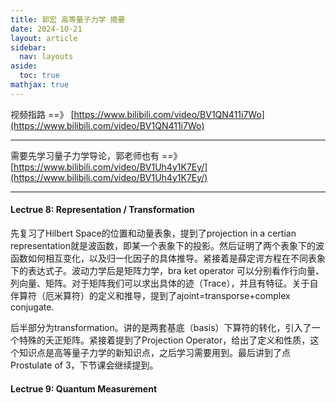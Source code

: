 ```yaml
---
title: 郭宏 高等量子力学 摘要
date: 2024-10-21
layout: article
sidebar:
  nav: layouts
aside:
  toc: true
mathjax: true
---
```


视频指路 ==》 [https://www.bilibili.com/video/BV1QN411i7Wo](https://www.bilibili.com/video/BV1QN411i7Wo)

---

需要先学习量子力学导论，郭老师也有 ==》  [https://www.bilibili.com/video/BV1Uh4y1K7Ey/](https://www.bilibili.com/video/BV1Uh4y1K7Ey/)

<!--more-->

---


#### Lectrue 8: Representation / Transformation

先复习了Hilbert Space的位置和动量表象，提到了projection in a certian representation就是波函数，即某一个表象下的投影。然后证明了两个表象下的波函数如何相互变化，以及归一化因子的具体推导。紧接着是薛定谔方程在不同表象下的表达式子。波动力学后是矩阵力学，bra ket operator 可以分别看作行向量、列向量、矩阵。对于矩阵我们可以求出具体的迹（Trace），并且有特征。关于自伴算符（厄米算符）的定义和推导，提到了ajoint=transporse+complex conjugate.

后半部分为transformation。讲的是两套基底（basis）下算符的转化，引入了一个特殊的夭正矩阵。紧接着提到了Projection Operator，给出了定义和性质，这个知识点是高等量子力学的新知识点，之后学习需要用到。最后讲到了点Prostulate of 3，下节课会继续提到。


#### Lectrue 9: Quantum Measurement 